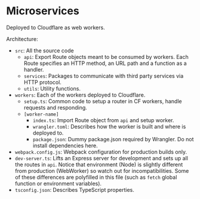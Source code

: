 # Microservices

Deployed to Cloudflare as web workers.

Architecture:

- `src`: All the source code
  - `api`: Export Route objects meant to be consumed by workers. Each Route specifies an HTTP method, an URL path and a function as a handler.
  - `services`: Packages to communicate with third party services via HTTP protocol.
  - `utils`: Utility functions.
- `workers`: Each of the workers deployed to Cloudflare.
  - `setup.ts`: Common code to setup a router in CF workers, handle requests and responding.
  - `[worker-name]`
    - `index.ts`: Import Route object from `api` and setup worker.
    - `wrangler.toml`: Describes how the worker is built and where is deployed to.
    - `package.json`: Dummy package.json required by Wrangler. Do not install dependencies here.
- `webpack.config.js`: Webpack configuration for production builds only.
- `dev-server.ts`: Lifts an Express server for development and sets up all the routes in `api`. Notice that environment (Node) is slightly different from production (WebWorker) so watch out for incompatibilities. Some of these differences are polyfilled in this file (such as `fetch` global function or environment variables).
- `tsconfig.json`: Describes TypeScript properties.
